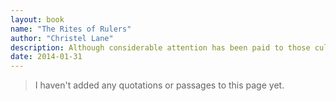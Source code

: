 ```yaml
---
layout: book
name: "The Rites of Rulers"
author: "Christel Lane"
description: Although considerable attention has been paid to those cultural revolutions which result in fundamental social upheavals, the less spectacular silent cultural revolutions which leave the existing social structure intact, focusing instead on the behavioural dimension of ideology, have been neglected. In this book, Christel Lane examines such a silent revolution, exploring the ways in which it was achieved in the Soviet society of the time through the instrument of ritual.
date: 2014-01-31
---
```


> I haven't added any quotations or passages to this page yet.
